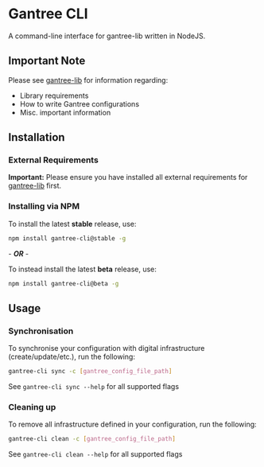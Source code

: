 # Gantree CLI

A command-line interface for gantree-lib written in NodeJS.

## Important Note

Please see [gantree-lib](https://github.com/gantree-io/gantree-lib-nodejs) for information regarding:

- Library requirements
- How to write Gantree configurations
- Misc. important information

## Installation

### External Requirements

**Important:** Please ensure you have installed all external requirements for [gantree-lib](https://github.com/gantree-io/gantree-lib-nodejs) first.

### Installing via NPM

To install the latest **stable** release, use:

```bash
npm install gantree-cli@stable -g
```

\- ***OR*** -

To instead install the latest **beta** release, use:

```bash
npm install gantree-cli@beta -g
```

## Usage

### Synchronisation

To synchronise your configuration with digital infrastructure (create/update/etc.), run the following:

```bash
gantree-cli sync -c [gantree_config_file_path]
```

See `gantree-cli sync --help` for all supported flags

### Cleaning up

To remove all infrastructure defined in your configuration, run the following:

```bash
gantree-cli clean -c [gantree_config_file_path]
```

See `gantree-cli clean --help` for all supported flags

<!-- TODO: Add information on CLI supported environment variables -->
